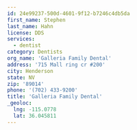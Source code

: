 ```yaml
---
id: 24e99237-500d-4601-9f12-b7246c4db5da
first_name: Stephen
last_name: Hahn
license: DDS
services:
  - dentist
category: Dentists
org_name: 'Galleria Family Dental'
address: '715 Mall ring cr #200'
city: Henderson
state: NV
zip: '89014'
phone: '(702) 433-9200'
title: 'Galleria Family Dental'
_geoloc:
  lng: -115.0778
  lat: 36.045811
---
```

